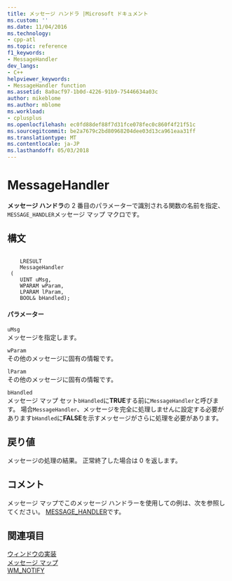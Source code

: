 ```yaml
---
title: メッセージ ハンドラ |Microsoft ドキュメント
ms.custom: ''
ms.date: 11/04/2016
ms.technology:
- cpp-atl
ms.topic: reference
f1_keywords:
- MessageHandler
dev_langs:
- C++
helpviewer_keywords:
- MessageHandler function
ms.assetid: 8a0acf97-1b0d-4226-91b9-75446634a03c
author: mikeblome
ms.author: mblome
ms.workload:
- cplusplus
ms.openlocfilehash: ec0fd88def88f7d31fce078fec0c860f4f21f51c
ms.sourcegitcommit: be2a7679c2bd80968204dee03d13ca961eaa31ff
ms.translationtype: MT
ms.contentlocale: ja-JP
ms.lasthandoff: 05/03/2018
---
```

# <a name="messagehandler"></a>MessageHandler
**メッセージ ハンドラ**の 2 番目のパラメーターで識別される関数の名前を指定、`MESSAGE_HANDLER`メッセージ マップ マクロです。  
  
## <a name="syntax"></a>構文  
  
```  
 
    LRESULT 
    MessageHandler 
 (
    UINT uMsg,  
    WPARAM wParam,  
    LPARAM lParam,  
    BOOL& bHandled);
```  
  
#### <a name="parameters"></a>パラメーター  
 `uMsg`  
 メッセージを指定します。  
  
 `wParam`  
 その他のメッセージに固有の情報です。  
  
 `lParam`  
 その他のメッセージに固有の情報です。  
  
 `bHandled`  
 メッセージ マップ セット`bHandled`に**TRUE**する前に`MessageHandler`と呼びます。 場合`MessageHandler`、メッセージを完全に処理しませんに設定する必要があります`bHandled`に**FALSE**を示すメッセージがさらに処理を必要があります。  
  
## <a name="return-value"></a>戻り値  
 メッセージの処理の結果。 正常終了した場合は 0 を返します。  
  
## <a name="remarks"></a>コメント  
 メッセージ マップでこのメッセージ ハンドラーを使用しての例は、次を参照してください。 [MESSAGE_HANDLER](reference/message-map-macros-atl.md#message_handler)です。  
  
## <a name="see-also"></a>関連項目  
 [ウィンドウの実装](../atl/implementing-a-window.md)   
 [メッセージ マップ](../atl/message-maps-atl.md)   
 [WM_NOTIFY](http://msdn.microsoft.com/library/windows/desktop/bb775583)

